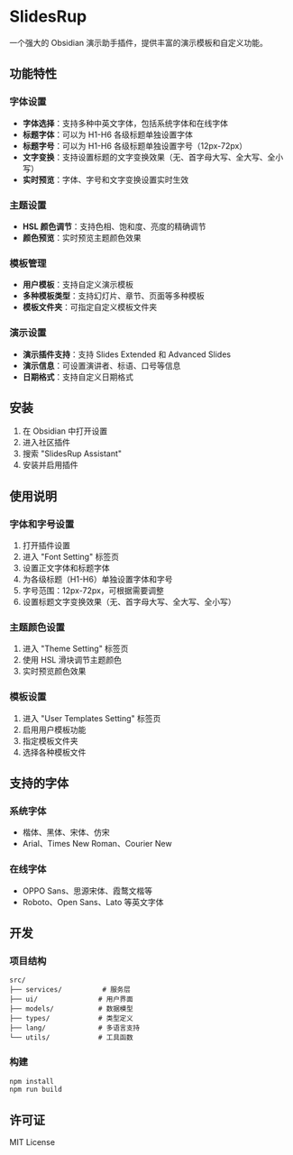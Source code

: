 # SlidesRup

一个强大的 Obsidian 演示助手插件，提供丰富的演示模板和自定义功能。

## 功能特性

### 字体设置

-   **字体选择**：支持多种中英文字体，包括系统字体和在线字体
-   **标题字体**：可以为 H1-H6 各级标题单独设置字体
-   **标题字号**：可以为 H1-H6 各级标题单独设置字号（12px-72px）
-   **文字变换**：支持设置标题的文字变换效果（无、首字母大写、全大写、全小写）
-   **实时预览**：字体、字号和文字变换设置实时生效

### 主题设置

-   **HSL 颜色调节**：支持色相、饱和度、亮度的精确调节
-   **颜色预览**：实时预览主题颜色效果

### 模板管理

-   **用户模板**：支持自定义演示模板
-   **多种模板类型**：支持幻灯片、章节、页面等多种模板
-   **模板文件夹**：可指定自定义模板文件夹

### 演示设置

-   **演示插件支持**：支持 Slides Extended 和 Advanced Slides
-   **演示信息**：可设置演讲者、标语、口号等信息
-   **日期格式**：支持自定义日期格式

## 安装

1. 在 Obsidian 中打开设置
2. 进入社区插件
3. 搜索 "SlidesRup Assistant"
4. 安装并启用插件

## 使用说明

### 字体和字号设置

1. 打开插件设置
2. 进入 "Font Setting" 标签页
3. 设置正文字体和标题字体
4. 为各级标题（H1-H6）单独设置字体和字号
5. 字号范围：12px-72px，可根据需要调整
6. 设置标题文字变换效果（无、首字母大写、全大写、全小写）

### 主题颜色设置

1. 进入 "Theme Setting" 标签页
2. 使用 HSL 滑块调节主题颜色
3. 实时预览颜色效果

### 模板设置

1. 进入 "User Templates Setting" 标签页
2. 启用用户模板功能
3. 指定模板文件夹
4. 选择各种模板文件

## 支持的字体

### 系统字体

-   楷体、黑体、宋体、仿宋
-   Arial、Times New Roman、Courier New

### 在线字体

-   OPPO Sans、思源宋体、霞鹜文楷等
-   Roboto、Open Sans、Lato 等英文字体

## 开发

### 项目结构

```
src/
├── services/          # 服务层
├── ui/               # 用户界面
├── models/           # 数据模型
├── types/            # 类型定义
├── lang/             # 多语言支持
└── utils/            # 工具函数
```

### 构建

```bash
npm install
npm run build
```

## 许可证

MIT License
